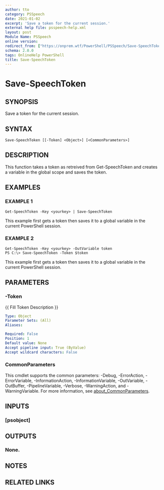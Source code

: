 ```yaml
---
author: tto
category: PSSpeech
date: 2021-01-02
excerpt: 'Save a token for the current session.'
external help file: psspeech-help.xml
layout: post
Module Name: PSSpeech
online version:
redirect_from: ["https://onprem.wtf/PowerShell/PSSpeech/Save-SpeechToken", "https://onprem.wtf/PowerShell/PSSpeech/save-speechtoken", "https://onprem.wtf/PowerShell/save-speechtoken"]
schema: 2.0.0
tags: OnlineHelp PowerShell
title: Save-SpeechToken
---
```


# Save-SpeechToken

## SYNOPSIS
Save a token for the current session.

## SYNTAX

```
Save-SpeechToken [[-Token] <Object>] [<CommonParameters>]
```

## DESCRIPTION
This function takes a token as retreived from Get-SpeechToken and creates a variable in the global scope and saves the token.

## EXAMPLES

### EXAMPLE 1
```
Get-SpeechToken -Key <yourkey> | Save-SpeechToken
```

This example first gets a token then saves it to a global variable in the current PowerShell session.

### EXAMPLE 2
```
Get-SpeechToken -Key <yourkey> -OutVariable token
PS C:\> Save-SpeechToken -Token $token
```

This example first gets a token then saves it to a global variable in the current PowerShell session.

## PARAMETERS

### -Token
{{ Fill Token Description }}

```yaml
Type: Object
Parameter Sets: (All)
Aliases:

Required: False
Position: 1
Default value: None
Accept pipeline input: True (ByValue)
Accept wildcard characters: False
```

### CommonParameters
This cmdlet supports the common parameters: -Debug, -ErrorAction, -ErrorVariable, -InformationAction, -InformationVariable, -OutVariable, -OutBuffer, -PipelineVariable, -Verbose, -WarningAction, and -WarningVariable. For more information, see [about_CommonParameters](http://go.microsoft.com/fwlink/?LinkID=113216).

## INPUTS

### [psobject]
## OUTPUTS

### None.
## NOTES

## RELATED LINKS
